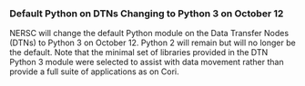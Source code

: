 ### Default Python on DTNs Changing to Python 3 on October 12

NERSC will change the default Python module on the Data Transfer Nodes (DTNs)
to Python 3 on October 12. Python 2 will remain but will no longer be the 
default. Note that the minimal set of libraries provided in the DTN Python 3 
module were selected to assist with data movement rather than provide a full
suite of applications as on Cori. 
